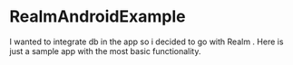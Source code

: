 # RealmAndroidExample
I wanted to integrate db in the app so i decided to go with Realm . Here is just a sample app with the most basic functionality.

